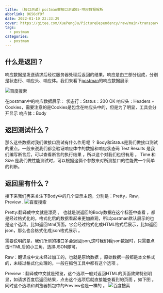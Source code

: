 ```yaml
---
title: 〖接口测试〗postman做接口测试05-响应数据解析
abbrlink: 9656df9f
date: 2022-01-10 22:33:29
cover: https://gitee.com/XuePengJu/PictureDependency/raw/main/transparent_picture/transparent_picture%20(5).png
tags:
  - postman
categories:
  - postman
---
```


## 什么是返回？
响应数据是发送请求后经过服务器处理后返回的结果，响应是由三部分组成，分别是状态行、响应头、响应体。我们来看下[postman](https://so.csdn.net/so/search?q=postman)的响应数据展示 

![百度搜索](https://gitee.com/XuePengJu/PictureDependency/raw/main/blog/ArticlePictures/postman/postman%E5%81%9A%E6%8E%A5%E5%8F%A3%E6%B5%8B%E8%AF%9505-001.png)

在postman中的响应数据展示：
状态行：Status：200 OK
响应头：Headers + Cookies，需要注意的是Cookies是包含在响应头中的，但是为了明显，工具会分开显示
响应体：Body

## 返回测试什么？
那么这些数据对我们做接口测试有什么作用呢 ？
Body和Status是我们做接口测试的重点，一般来说我们都会验证响应体中的数据和响应状态码
Test Results 是我们编写断言后，可以查看断言的执行结果 ，所以这个对我们也很有用 。
Time 和Size 是我们做性能测试时，可以根据这俩个参数来对所测接口的性能做一个简单的判断。

## 返回里有什么？
接下来我们再来关注下Body中的几个显示主题，分别是：Pretty，Raw，Preview .
![百度搜索](https://gitee.com/XuePengJu/PictureDependency/raw/main/blog/ArticlePictures/postman/postman%E5%81%9A%E6%8E%A5%E5%8F%A3%E6%B5%8B%E8%AF%9505-002.png)

Pretty:翻译成中文就是漂亮 ， 也就是说返回的Body数据在这个标签中查看 ，都是经过格式化的，格式化后的数据看起来更加直观，所以postman默认展示的也是这个选项。比如返回html页面，它会经过格式化成HTML格式后展示，比如返回json，那么也会格式化成json格式展示 。

需要说明的是，我们所测的接口多会返回json,这时我们看json数据时，只需要点击HTML后的小三角，选择JSON即可。

Raw：翻译成中文未经过加工的，也就是原始数据 ，原始数据一般都是本文格式的，未经过格式化处理的，一般在抓包工具中都有这个选项 。

Preview：翻译成中文就是预览，这个选项一般对返回HTML的页面效果特别明显，如请求百度后返回结果，点击这个选项后就直接能查看到的页面 ，如下图 。同时这个选项和浏览器抓包中的Preview也是一样的 。
![百度搜索](https://gitee.com/XuePengJu/PictureDependency/raw/main/blog/ArticlePictures/postman/postman%E5%81%9A%E6%8E%A5%E5%8F%A3%E6%B5%8B%E8%AF%9505-003.png)
